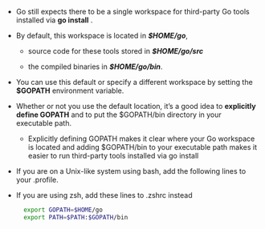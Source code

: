 - Go still expects there to be a single workspace for third-party Go tools
installed via **go install** . 
- By default, this workspace is located in ***$HOME/go***,
  
  - source code for these tools stored in ***$HOME/go/src*** 
  
  - the compiled binaries in ***$HOME/go/bin***. 

-  You can use this default or specify a different workspace by setting the **$GOPATH** environment variable.

- Whether or not you use the default location, it’s a good idea to **explicitly define GOPATH** and to put the $GOPATH/bin directory in your executable path. 
  
  - Explicitly defining GOPATH makes it clear where your Go workspace is located and adding $GOPATH/bin to your executable path makes it easier to run third-party tools installed via go install

- If you are on a Unix-like system using bash, add the following lines to your .profile. 

- If you are using zsh, add these lines to .zshrc instead

    ```sh
      export GOPATH=$HOME/go
      export PATH=$PATH:$GOPATH/bin
    ```